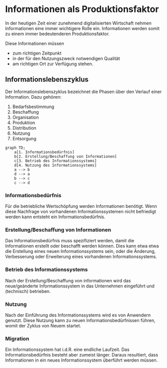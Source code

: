 # Informationen als Produktionsfaktor
In der heutigen Zeit einer zunehmend digitalisierten Wirtschaft nehmen Informationen eine immer wichtigere Rolle ein. Informationen werden somit zu einem immer bedeutenderen Produktionsfaktor.

Diese Informationen müssen 
- zum richtigen Zeitpunkt
- in der für den Nutzungszweck notwendigen Qualität
- am richtigen Ort
zur Verfügung stehen.

## Informationslebenszyklus
Der Informationslebenszyklus bezeichnet die Phasen über den Verlauf einer Information. Dazu gehören:

1. Bedarfsbestimmung
2. Beschaffung
3. Organisation
4. Produktion
5. Distribution
6. Nutzung
7. Entsorgung

```mermaid
graph TD;
	a[1. Informationsbedürfnis]
	b[2. Erstellung/Beschaffung von Informationen]
	c[3. Betrieb des Informationssystems]
	d[4. Nutzung des Informationssystems]
	a --> b
	d --> a
	b --> c
	c --> d
```

### Informationsbedürfnis
Für die betriebliche Wertschöpfung werden Informationen benötigt. Wenn diese Nachfrage von vorhandenen Informationssystemen nicht befriedigt werden kann entsteht ein Informationsbedürfnis.

### Erstellung/Beschaffung von Informationen
Das Informationsbedürfnis muss spezifiziert werden, damit die Informationen erstellt oder beschafft werden können.
Dies kann etwa etwa die Erstellung eines neuen Informationssystems sein, oder die Änderung, Verbesserung oder Erweiterung eines vorhandenen Informationssystems.

### Betrieb des Informationssystems
Nach der Erstellung/Beschaffung von informationen wird das neue/geänderte Informationssystem in das Unternehmen eingeführt und (technisch) betrieben.

### Nutzung
Nach der Einführung des Informationssystems wird es von Anwendern genutzt. Diese Nutzung kann zu neuen Informationsbedürfnissen führen, womit der Zyklus von Neuem startet.

### Migration
Ein Informationssystem hat i.d.R. eine endliche Laufzeit. Das Informationsbedürfnis besteht aber zumeist länger. Daraus resultiert, dass Informationen in ein neues Informationssystem überführt werden müssen.